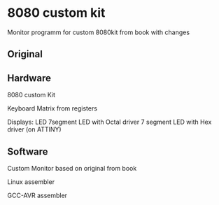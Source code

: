 # 8080 custom kit

Monitor programm for custom 8080kit from book with changes

## Original


## Hardware

8080 custom Kit

Keyboard
 Matrix from registers

Displays:
  LED
  7segment LED with Octal driver
  7 segment LED with Hex driver (on ATTINY)

## Software

  Custom Monitor based on original from book

  Linux assembler

  GCC-AVR assembler

